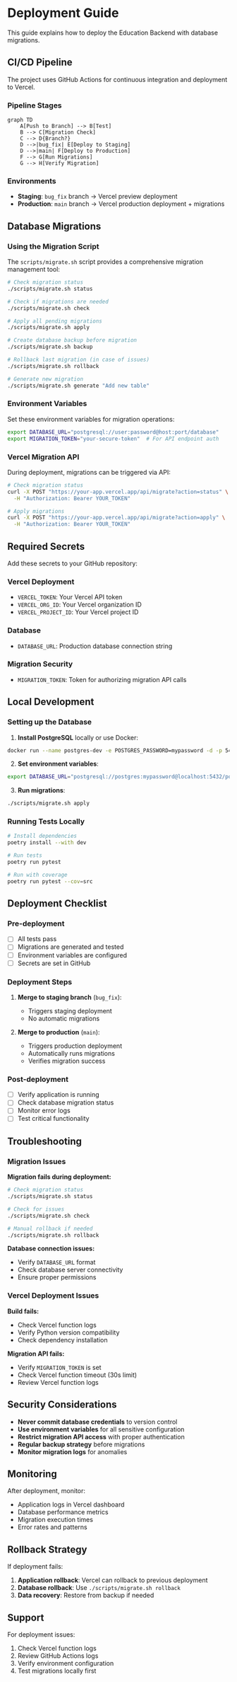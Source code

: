 # Deployment Guide

This guide explains how to deploy the Education Backend with database migrations.

## CI/CD Pipeline

The project uses GitHub Actions for continuous integration and deployment to Vercel.

### Pipeline Stages

```mermaid
graph TD
    A[Push to Branch] --> B[Test]
    B --> C[Migration Check]
    C --> D{Branch?}
    D -->|bug_fix| E[Deploy to Staging]
    D -->|main| F[Deploy to Production]
    F --> G[Run Migrations]
    G --> H[Verify Migration]
```

### Environments

- **Staging**: `bug_fix` branch → Vercel preview deployment
- **Production**: `main` branch → Vercel production deployment + migrations

## Database Migrations

### Using the Migration Script

The `scripts/migrate.sh` script provides a comprehensive migration management tool:

```bash
# Check migration status
./scripts/migrate.sh status

# Check if migrations are needed
./scripts/migrate.sh check

# Apply all pending migrations
./scripts/migrate.sh apply

# Create database backup before migration
./scripts/migrate.sh backup

# Rollback last migration (in case of issues)
./scripts/migrate.sh rollback

# Generate new migration
./scripts/migrate.sh generate "Add new table"
```

### Environment Variables

Set these environment variables for migration operations:

```bash
export DATABASE_URL="postgresql://user:password@host:port/database"
export MIGRATION_TOKEN="your-secure-token"  # For API endpoint auth
```

### Vercel Migration API

During deployment, migrations can be triggered via API:

```bash
# Check migration status
curl -X POST "https://your-app.vercel.app/api/migrate?action=status" \
  -H "Authorization: Bearer YOUR_TOKEN"

# Apply migrations
curl -X POST "https://your-app.vercel.app/api/migrate?action=apply" \
  -H "Authorization: Bearer YOUR_TOKEN"
```

## Required Secrets

Add these secrets to your GitHub repository:

### Vercel Deployment
- `VERCEL_TOKEN`: Your Vercel API token
- `VERCEL_ORG_ID`: Your Vercel organization ID
- `VERCEL_PROJECT_ID`: Your Vercel project ID

### Database
- `DATABASE_URL`: Production database connection string

### Migration Security
- `MIGRATION_TOKEN`: Token for authorizing migration API calls

## Local Development

### Setting up the Database

1. **Install PostgreSQL** locally or use Docker:
```bash
docker run --name postgres-dev -e POSTGRES_PASSWORD=mypassword -d -p 5432:5432 postgres:15
```

2. **Set environment variables**:
```bash
export DATABASE_URL="postgresql://postgres:mypassword@localhost:5432/postgres"
```

3. **Run migrations**:
```bash
./scripts/migrate.sh apply
```

### Running Tests Locally

```bash
# Install dependencies
poetry install --with dev

# Run tests
poetry run pytest

# Run with coverage
poetry run pytest --cov=src
```

## Deployment Checklist

### Pre-deployment
- [ ] All tests pass
- [ ] Migrations are generated and tested
- [ ] Environment variables are configured
- [ ] Secrets are set in GitHub

### Deployment Steps
1. **Merge to staging branch** (`bug_fix`):
   - Triggers staging deployment
   - No automatic migrations

2. **Merge to production** (`main`):
   - Triggers production deployment
   - Automatically runs migrations
   - Verifies migration success

### Post-deployment
- [ ] Verify application is running
- [ ] Check database migration status
- [ ] Monitor error logs
- [ ] Test critical functionality

## Troubleshooting

### Migration Issues

**Migration fails during deployment:**
```bash
# Check migration status
./scripts/migrate.sh status

# Check for issues
./scripts/migrate.sh check

# Manual rollback if needed
./scripts/migrate.sh rollback
```

**Database connection issues:**
- Verify `DATABASE_URL` format
- Check database server connectivity
- Ensure proper permissions

### Vercel Deployment Issues

**Build fails:**
- Check Vercel function logs
- Verify Python version compatibility
- Check dependency installation

**Migration API fails:**
- Verify `MIGRATION_TOKEN` is set
- Check Vercel function timeout (30s limit)
- Review Vercel function logs

## Security Considerations

- **Never commit database credentials** to version control
- **Use environment variables** for all sensitive configuration
- **Restrict migration API access** with proper authentication
- **Regular backup strategy** before migrations
- **Monitor migration logs** for anomalies

## Monitoring

After deployment, monitor:

- Application logs in Vercel dashboard
- Database performance metrics
- Migration execution times
- Error rates and patterns

## Rollback Strategy

If deployment fails:

1. **Application rollback**: Vercel can rollback to previous deployment
2. **Database rollback**: Use `./scripts/migrate.sh rollback`
3. **Data recovery**: Restore from backup if needed

## Support

For deployment issues:
1. Check Vercel function logs
2. Review GitHub Actions logs
3. Verify environment configuration
4. Test migrations locally first